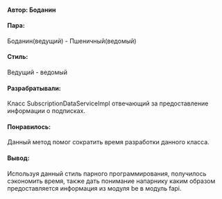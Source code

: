 #### Автор: Боданин
#### Пара:
Боданин(ведущий) - Пшеничный(ведомый)
#### Стиль: 
Ведущий - ведомый
#### Разрабратывали:
Класс SubscriptionDataServiceImpl отвечающий за предоставление информации о подписках.
#### Понравилось: 
Данный метод помог сократить время разработки данного класса.
#### Вывод: 
Используя данный стиль парного программирования, получилось сэкономить время, также дать понимание напарнику каким образом предоставляется информация из модуля be в модуль fapi.
